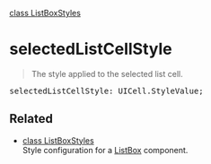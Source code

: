 [class ListBoxStyles](ListBoxStyles.md)

# selectedListCellStyle

> The style applied to the selected list cell.

<pre class="docgen_signature">selectedListCellStyle: UICell.StyleValue;</pre>

## Related

- [<!--{ref:class}-->class ListBoxStyles](ListBoxStyles.md) \
    Style configuration for a [ListBox](ListBox.md) component.
